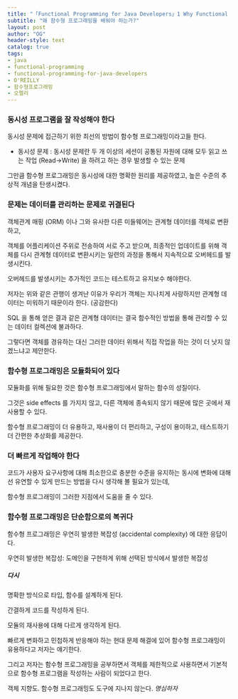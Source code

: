 ```yaml
---
title: "「Functional Programming for Java Developers」1 Why Functional Programming?"
subtitle: "왜 함수형 프로그래밍을 배워야 하는가?"
layout: post
author: "OG"
header-style: text
catalog: true
tags:
- java
- functional-programming
- functional-programming-for-java-developers
- O'REILLY
- 함수형프로그래밍
- 오렐리
---
```


### 동시성 프로그램을 잘 작성해야 한다
동시성 문제에 접근하기 위한 최선의 방법이 함수형 프로그래밍이라고들 한다.

* 동시성 문제 : 동시성 문제란 두 개 이상의 세션이 공통된 자원에 대해 모두 읽고 쓰는 작업 (Read→Write) 을 하려고 하는 경우 발생할 수 있는 문제

그만큼 함수형 프로그래밍은 동시성에 대한 명확한 원리를 제공하였고, 높은 수준의 추상적 개념을 탄생시켰다.


### 문제는 데이터를 관리하는 문제로 귀결된다

객체관계 매핑 (ORM) 이나 그와 유사한 다른 미들웨어는 관계형 데이터를 객체로 변환하고,

객체를 어플리케이션 주위로 전송하여 서로 주고 받으며, 최종적인 업데이트를 위해 객체를 다시 관계형 데이터로 변환시키는 일련의 과정을 통해서 지속적으로 오버헤드를 발생시킨다.

오버헤드를 발생시키는 추가적인 코드는 테스트하고 유지보수 해야한다.

저자는 위와 같은 관행이 생겨난 이유가 우리가 객체는 지나치게 사랑하지만 관계형 데이터는 미워하기 때문이라 한다. (공감한다)

SQL 을 통해 얻은 결과 같은 관계형 데이터는 결국 함수적인 방법을 통해 관리할 수 있는 데이터 컬렉션에 불과하다.

그렇다면 객체를 경유하는 대신 그러한 데이터 위해서 직접 작업을 하는 것이 더 낫지 않겠느냐고 제안한다.


### 함수형 프로그래밍은 모듈화되어 있다

모듈화를 위해 필요한 것은 함수형 프로그래밍에서 말하는 함수의 성질이다.

그것은 side effects 를 가지지 않고, 다른 객체에 종속되지 않기 때문에 많은 곳에서 재사용할 수 있다.

함수형 프로그래밍이 더 유용하고, 재사용이 더 편리하고, 구성이 용이하고, 테스트하기 더 간편한 추상화를 제공한다.


### 더 빠르게 작업해야 한다

코드가 사용자 요구사항에 대해 최소한으로 충분한 수준을 유지하는 동시에 변화에 대해선 유연할 수 있게 만드는 방법을 다시 생각해 볼 필요가 있는데,

함수형 프로그래밍이 그러한 지점에서 도움을 줄 수 있다.


### 함수형 프로그래밍은 단순함으로의 복귀다

함수형 프로그래밍은 우연히 발생한 복잡성 (accidental complexity) 에 대한 응답이다.

우연히 발생한 복잡성: 도메인을 구현하게 위해 선택된 방식에서 발생한 복잡성


##### 다시

명확한 방식으로 타입, 함수를 설계하게 된다.

간결하게 코드를 작성하게 된다.

모듈의 재사용에 대해 다르게 생각하게 된다.

빠르게 변화하고 민첩하게 반응해야 하는 현대 문제 해결에 있어 함수형 프로그래밍이 유용하다고 저자는 얘기한다.

그리고 저자는 함수형 프로그래밍을 공부하면서 객체를 제한적으로 사용하면서 기본적으로 함수형 프로그램을 작성하는 사람이 되었다고 한다.

객체 지향도. 함수형 프로그래밍도 도구에 지나지 않는다. *명심하자*

